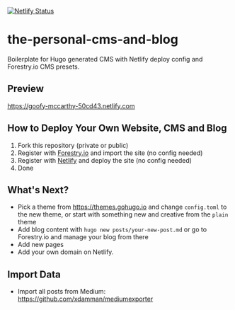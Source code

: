 [![Netlify Status](https://api.netlify.com/api/v1/badges/97920cf6-8862-41f0-9895-7fe9809fd6f1/deploy-status)](https://app.netlify.com/sites/goofy-mccarthy-50cd43/deploys)

# the-personal-cms-and-blog

Boilerplate for Hugo generated CMS with Netlify deploy config and Forestry.io CMS presets.

## Preview

  https://goofy-mccarthy-50cd43.netlify.com

## How to Deploy Your Own Website, CMS and Blog

1. Fork this repository (private or public)
2. Register with [Forestry.io](Forestry.io) and import the site (no config needed)
3. Register with [Netlify](netlify.com) and deploy the site (no config needed)
4. Done

## What's Next?

- Pick a theme from https://themes.gohugo.io and change `config.toml` to the new theme, or start with something new and creative from the `plain` theme
- Add blog content with `hugo new posts/your-new-post.md` or go to Forestry.io and manage your blog from there
- Add new pages
- Add your own domain on Netlify.

## Import Data

- Import all posts from Medium: https://github.com/xdamman/mediumexporter
